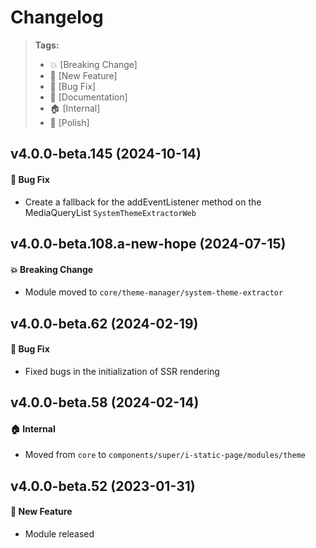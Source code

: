 Changelog
=========

> **Tags:**
> - :boom:       [Breaking Change]
> - :rocket:     [New Feature]
> - :bug:        [Bug Fix]
> - :memo:       [Documentation]
> - :house:      [Internal]
> - :nail_care:  [Polish]

## v4.0.0-beta.145 (2024-10-14)

#### :bug: Bug Fix

* Create a fallback for the addEventListener method on the MediaQueryList `SystemThemeExtractorWeb`

## v4.0.0-beta.108.a-new-hope (2024-07-15)

#### :boom: Breaking Change

* Module moved to `core/theme-manager/system-theme-extractor`

## v4.0.0-beta.62 (2024-02-19)

#### :bug: Bug Fix

* Fixed bugs in the initialization of SSR rendering

## v4.0.0-beta.58 (2024-02-14)

#### :house: Internal

* Moved from `core` to `components/super/i-static-page/modules/theme`

## v4.0.0-beta.52 (2023-01-31)

#### :rocket: New Feature

* Module released
